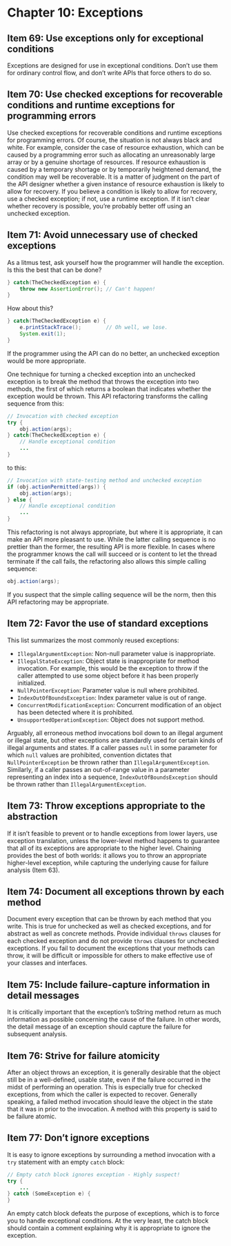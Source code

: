 # Chapter 10: Exceptions

## Item 69: Use exceptions only for exceptional conditions

Exceptions are designed for use in exceptional conditions. Don’t use them for ordinary control flow, and don’t write APIs that force others to do so.

## Item 70: Use checked exceptions for recoverable conditions and runtime exceptions for programming errors

Use checked exceptions for recoverable conditions and runtime exceptions for programming errors. Of course, the situation is not always black and white. For example, consider the case of resource exhaustion, which can be caused by a programming error such as allocating an unreasonably large array or by a genuine shortage of resources. If resource exhaustion is caused by a temporary shortage or by temporarily heightened demand, the condition may well be recoverable. It is a matter of judgment on the part of the API designer whether a given instance of resource exhaustion is likely to allow for recovery. If you believe a condition is likely to allow for recovery, use a checked exception; if not, use a runtime exception. If it isn’t clear whether recovery is possible, you’re probably better off using an unchecked exception.

## Item 71: Avoid unnecessary use of checked exceptions

As a litmus test, ask yourself how the programmer will handle the exception. Is this the best that can be done?

```java
} catch(TheCheckedException e) {
    throw new AssertionError(); // Can't happen!
}
```

How about this?

```java
} catch(TheCheckedException e) {
    e.printStackTrace();        // Oh well, we lose.
    System.exit(1);
}
```

If the programmer using the API can do no better, an unchecked exception would be more appropriate.

One technique for turning a checked exception into an unchecked exception is to break the method that throws the exception into two methods, the first of which returns a boolean that indicates whether the exception would be thrown. This API refactoring transforms the calling sequence from this:

```java
// Invocation with checked exception
try {
    obj.action(args);
} catch(TheCheckedException e) {
    // Handle exceptional condition
    ...
}
```

to this:

```java
// Invocation with state-testing method and unchecked exception
if (obj.actionPermitted(args)) {
    obj.action(args);
} else {
    // Handle exceptional condition
    ...
}
```

This refactoring is not always appropriate, but where it is appropriate, it can make an API more pleasant to use. While the latter calling sequence is no prettier than the former, the resulting API is more flexible. In cases where the programmer knows the call will succeed or is content to let the thread terminate if the call fails, the refactoring also allows this simple calling sequence:

```java
obj.action(args);
```

If you suspect that the simple calling sequence will be the norm, then this API refactoring may be appropriate.

## Item 72: Favor the use of standard exceptions

This list summarizes the most commonly reused exceptions:

- `IllegalArgumentException`: Non-null parameter value is inappropriate.
- `IllegalStateException`: Object state is inappropriate for method invocation. For example, this would be the exception to throw if the caller attempted to use some object before it has been properly initialized.
- `NullPointerException`: Parameter value is null where prohibited.
- `IndexOutOfBoundsException`: Index parameter value is out of range.
- `ConcurrentModificationException`: Concurrent modification of an object has been detected where it is prohibited.
- `UnsupportedOperationException`: Object does not support method.

Arguably, all erroneous method invocations boil down to an illegal argument or illegal state, but other exceptions are standardly used for certain kinds of illegal arguments and states. If a caller passes `null` in some parameter for which `null` values are prohibited, convention dictates that `NullPointerException` be thrown rather than `IllegalArgumentException`. Similarly, if a caller passes an out-of-range value in a parameter representing an index into a sequence, `IndexOutOfBoundsException` should be thrown rather than `IllegalArgumentException`.

## Item 73: Throw exceptions appropriate to the abstraction

If it isn’t feasible to prevent or to handle exceptions from lower layers, use exception translation, unless the lower-level method happens to guarantee that all of its exceptions are appropriate to the higher level. Chaining provides the best of both worlds: it allows you to throw an appropriate higher-level exception, while capturing the underlying cause for failure analysis (Item 63).

## Item 74: Document all exceptions thrown by each method

Document every exception that can be thrown by each method that you write. This is true for unchecked as well as checked exceptions, and for abstract as well as concrete methods. Provide individual `throws` clauses for each checked exception and do not provide `throws` clauses for unchecked exceptions. If you fail to document the exceptions that your methods can throw, it will be difficult or impossible for others to make effective use of your classes and interfaces.

## Item 75: Include failure-capture information in detail messages

It is critically important that the exception’s toString method return as much information as possible concerning the cause of the failure. In other words, the detail message of an exception should capture the failure for subsequent analysis.

## Item 76: Strive for failure atomicity

After an object throws an exception, it is generally desirable that the object still be in a well-defined, usable state, even if the failure occurred in the midst of performing an operation. This is especially true for checked exceptions, from which the caller is expected to recover. Generally speaking, a failed method invocation should leave the object in the state that it was in prior to the invocation. A method with this property is said to be failure atomic.

## Item 77: Don’t ignore exceptions

It is easy to ignore exceptions by surrounding a method invocation with a `try` statement with an empty `catch` block:

```java
// Empty catch block ignores exception - Highly suspect!
try {
    ...
} catch (SomeException e) {
}
```

An empty catch block defeats the purpose of exceptions, which is to force you to handle exceptional conditions. At the very least, the catch block should contain a comment explaining why it is appropriate to ignore the exception.
